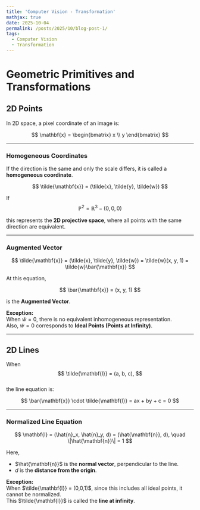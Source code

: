 ```yaml
---
title: 'Computer Vision - Transformation'
mathjax: true
date: 2025-10-04
permalink: /posts/2025/10/blog-post-1/
tags:
  - Computer Vision
  - Transformation
---
```


# Geometric Primitives and Transformations

## 2D Points

In 2D space, a pixel coordinate of an image is:

$$
\mathbf{x} = 
\begin{bmatrix}
x \\
y
\end{bmatrix}
$$

---

### Homogeneous Coordinates

If the direction is the same and only the scale differs, it is called a **homogeneous coordinate**.

$$
\tilde{\mathbf{x}} = (\tilde{x}, \tilde{y}, \tilde{w})
$$

If
$$
\mathbb{P}^2 = \mathbb{R}^3 - (0,0,0)
$$

this represents the **2D projective space**, where all points with the same direction are equivalent.

---

### Augmented Vector

$$
\tilde{\mathbf{x}} = (\tilde{x}, \tilde{y}, \tilde{w}) 
= \tilde{w}(x, y, 1) 
= \tilde{w}\bar{\mathbf{x}}
$$

At this equation,

$$
\bar{\mathbf{x}} = (x, y, 1)
$$

is the **Augmented Vector**.

**Exception:**  
When $\tilde{w} = 0$, there is no equivalent inhomogeneous representation.  
Also, $\tilde{w} = 0$ corresponds to **Ideal Points (Points at Infinity)**.

---

## 2D Lines

When  
$$
\tilde{\mathbf{l}} = (a, b, c),
$$  
the line equation is:

$$
\bar{\mathbf{x}} \cdot \tilde{\mathbf{l}} = ax + by + c = 0
$$

---

### Normalized Line Equation

$$
\mathbf{l} = (\hat{n}_x, \hat{n}_y, d) = (\hat{\mathbf{n}}, d), \quad \|\hat{\mathbf{n}}\| = 1
$$

Here,  
- $\hat{\mathbf{n}}$ is the **normal vector**, perpendicular to the line.  
- $d$ is the **distance from the origin**.

**Exception:**  
When $\tilde{\mathbf{l}} = (0,0,1)$, since this includes all ideal points, it cannot be normalized.  
This $\tilde{\mathbf{l}}$ is called the **line at infinity**.

